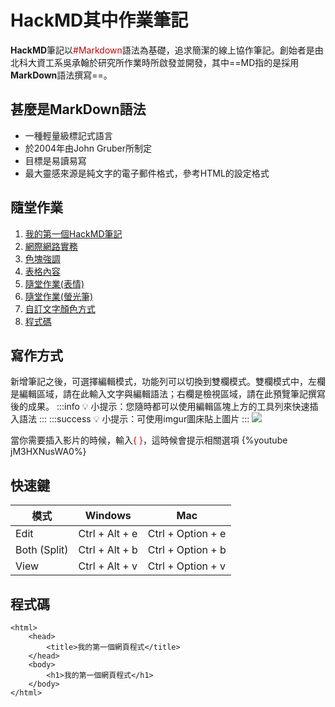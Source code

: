 # HackMD其中作業筆記
**HackMD**筆記以<font color=#D1000>#Markdown</font>語法為基礎，追求簡潔的線上協作筆記。創始者是由北科大資工系吳承翰於研究所作業時所啟發並開發，其中==MD指的是採用**MarkDown**語法撰寫==。

## 甚麼是MarkDown語法
* 一種輕量級標記式語言
* 於2004年由John Gruber所制定
* 目標是易讀易寫
* 最大靈感來源是純文字的電子郵件格式，參考HTML的設定格式

## 隨堂作業

1. [我的第一個HackMD筆記](https://hackmd.io/@4S_nU5z1S-mkeQE1vsEwNg/ever)
2. [網際網路實務](https://hackmd.io/@Ever-wayne/S1i3lXefq)
3. [色塊強調](https://hackmd.io/@Ever-wayne/B1xpkNeG9)
4. [表格內容](https://hackmd.io/@Ever-wayne/HyFEyqBN9)
5. [隨堂作業(表情)](https://hackmd.io/@Ever-wayne/Bkn2YvKMc)
6. [隨堂作業(螢光筆)](https://hackmd.io/@Ever-wayne/r1jcJ9rVc)
7. [自訂文字顏色方式](https://hackmd.io/@Ever-wayne/BJ3HrvFGc)
8. [程式碼](https://hackmd.io/@Ever-wayne/B1BKgCoXc)
## **寫作方式**
新增筆記之後，可選擇編輯模式，功能列可以切換到雙欄模式。雙欄模式中，左欄是編輯區域，請在此輸入文字與編輯語法；右欄是檢視區域，請在此預覽筆記撰寫後的成果。
:::info
:bulb: 小提示：您隨時都可以使用編輯區塊上方的工具列來快速插入語法
:::
:::success 
:bulb: 小提示：可使用imgur圖床貼上圖片
:::
![](https://i.imgur.com/Lkr0guV.jpg)

當你需要插入影片的時候，輸入<font color=#D10000>{ }</font>，這時候會提示相關選項
{%youtube jM3HXNusWA0%}

## **快速鍵**
| 模式         | Windows        | Mac               |
| ------------ | -------------- | ----------------- |
| Edit         | Ctrl + Alt + e | Ctrl + Option + e |
| Both (Split) | Ctrl + Alt + b | Ctrl + Option + b |
| View         | Ctrl + Alt + v | Ctrl + Option + v |

## **程式碼**
```htmlembedded=
<html>
    <head>
        <title>我的第一個網頁程式</title>
    </head>
    <body>
        <h1>我的第一個網頁程式</h1>
    </body>
</html>